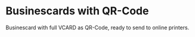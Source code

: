 Businescards with QR-Code
=========================

Businescard with full VCARD as QR-Code, ready to send to online printers.
